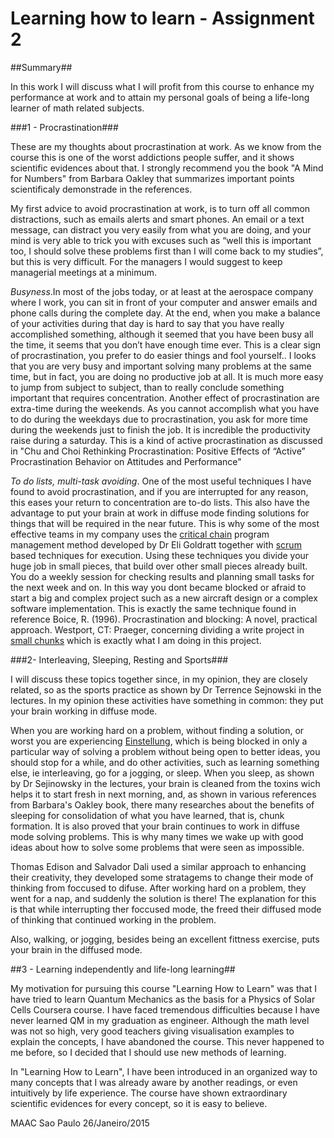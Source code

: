 # Learning how to learn - Assignment 2 #

##Summary##

In this work I will discuss what I will profit from this course to enhance my performance at work and to attain my personal goals of being a life-long learner of math related subjects.

###1 - Procrastination###

These are my thoughts about procrastination at work. As we know from the course this is one of the worst addictions people suffer, and it shows scientific evidences about that. I strongly recommend you the book "A Mind for Numbers" from Barbara Oakley that summarizes important points scientificaly demonstrade in the references.

My first advice to avoid procrastination at work, is to turn off all common distractions, such as emails alerts and smart phones. An email or a text message, can distract you very easily from what you are doing, and your mind is very able to trick you with excuses such as “well this is important too, I should solve these problems first than I will come back to my studies”, but this is very difficult. For the managers I would suggest to keep managerial meetings at a minimum.

*Busyness*.In most of the jobs today, or at least at the aerospace company where I work, you can sit in front of your computer and answer emails and phone calls during the complete day. At the end, when you make a balance of your activities during that day is hard to say that you have really accomplished something, although it seemed that you have been busy all the time, it seems that you don’t have enough time ever. This is a clear sign of procrastination, you prefer to do easier things and fool yourself..
I looks that you are very busy and important solving many problems at the same time, but in fact, you are doing no productive job at all. It is much more easy to jump from subject to subject, than to really conclude something important that requires concentration.
Another effect of procrastination are extra-time during the weekends. As you cannot accomplish what you have to do during the weekdays due to procrastination, you ask for more time during the weekends just to finish the job. It is incredible the productivity raise during a saturday. This is a kind of active procrastination as discussed in "Chu and Choi Rethinking Procrastination: Positive Effects of “Active” Procrastination Behavior on Attitudes and Performance"

*To do lists, multi-task avoiding*. One of the most useful techniques I have found to avoid procrastination, and if you are interrupted for any reason, this eases your return to concentration are to-do lists. This also have the advantage to put your brain at work in diffuse mode finding solutions for things that will be required in the near future. This is why some of the most effective teams in my company uses the [critical chain](http://www.goldratt.co.uk/resources/critical_chain/) program management method developed by Dr Eli Goldratt  together with [scrum](https://www.scrum.org/resources/what-is-scrum/) based techniques for execution. Using these techniques you divide your huge job in small pieces, that build over other small pieces already built. You do a weekly session for checking results and planning small tasks for the next week and on. In this way you dont became blocked or afraid to start a big and complex project such as a new aircraft design or a complex software implementation. This is exactly the same technique found in reference Boice, R. (1996). Procrastination and blocking: A novel, practical approach. Westport, CT: Praeger, concerning dividing a write project in [small chunks](http://www.academiccoachingandwriting.org/academic-writing/academic-writing-blog/vii-chunk-your-writing-project-into-small-assignments/) which is exactly what I am doing in this project.

###2- Interleaving, Sleeping, Resting and Sports###

I will discuss these topics together since, in my opinion, they are closely related, so as the sports practice as shown by Dr Terrence Sejnowski in the lectures. In my opinion these activities have something in common: they put your brain working in diffuse mode. 

When you are working hard on a problem, without finding a solution, or worst you are experiencing [Einstellung](http://dspace.brunel.ac.uk/bitstream/2438/2276/1/Einstellung-Cognition.pdf), which is being blocked in only a particular way of solving a problem without being open to better ideas, you should stop for a while, and do other activities, such as learning something else, ie interleaving, go for a jogging, or sleep. When you sleep, as shown by Dr Sejinowsky in the lectures, your brain is cleaned from the toxins wich helps it to start fresh in next morning, and, as shown in various references from Barbara's Oakley book, there many researches about the benefits of sleeping for consolidation of what you have learned, that is, chunk formation. It is also proved that your brain continues to work in diffuse mode solving problems. This is why many times we wake up with good ideas about how to solve some problems that were seen as impossible.

Thomas Edison and Salvador Dali used a similar approach to enhancing their creativity, they developed some stratagems to change their mode of thinking from foccused to difuse. After working hard on a problem, they went for a nap, and suddenly the solution is there! The explanation for this is that while interrupting ther foccused mode, the freed their diffused mode of thinking that continued working in the problem.

Also, walking, or jogging, besides being an excellent fittness exercise, puts your brain in the diffused mode.

##3 - Learning independently and life-long learning##

My motivation for pursuing this course "Learning How to Learn" was that I have tried to learn Quantum Mechanics as the basis for a Physics of Solar Cells Coursera course. I have faced tremendous difficulties because I have never learned QM in my graduation as engineer. Although the math level was not so high, very good teachers giving visualisation examples to explain the concepts, I have abandoned the course. This never happened to me before, so I decided that I should use new methods of learning.

In "Learning How to Learn", I have been introduced in an organized way to many concepts that I was already aware by another readings, or even intuitively by life experience. The course have shown extraordinary scientific evidences for every concept, so it is easy to believe.

MAAC Sao Paulo 26/Janeiro/2015
